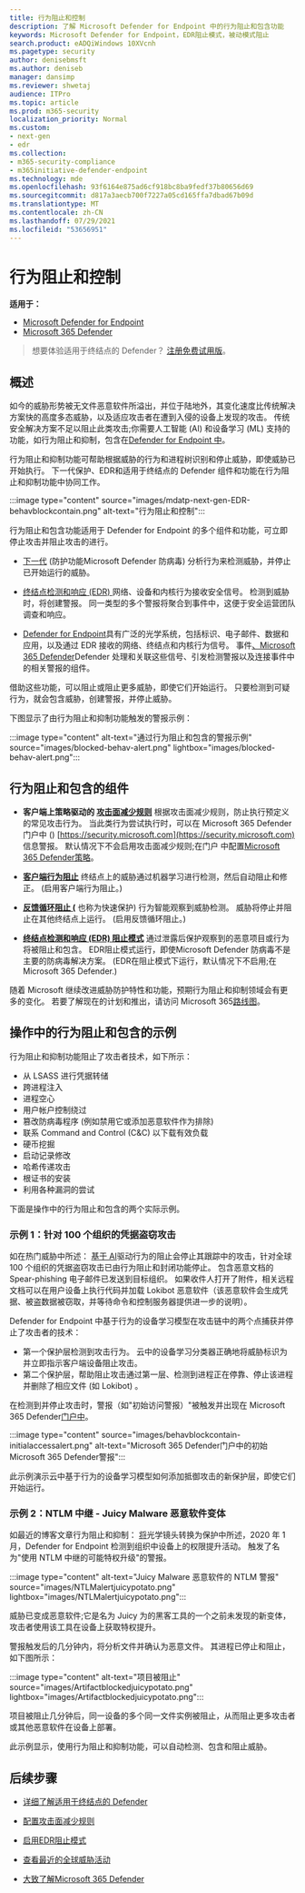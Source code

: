 ```yaml
---
title: 行为阻止和控制
description: 了解 Microsoft Defender for Endpoint 中的行为阻止和包含功能
keywords: Microsoft Defender for Endpoint，EDR阻止模式，被动模式阻止
search.product: eADQiWindows 10XVcnh
ms.pagetype: security
author: denisebmsft
ms.author: deniseb
manager: dansimp
ms.reviewer: shwetaj
audience: ITPro
ms.topic: article
ms.prod: m365-security
localization_priority: Normal
ms.custom:
- next-gen
- edr
ms.collection:
- m365-security-compliance
- m365initiative-defender-endpoint
ms.technology: mde
ms.openlocfilehash: 93f6164e875ad6cf918bc8ba9fedf37b80656d69
ms.sourcegitcommit: d817a3aecb700f7227a05cd165ffa7dbad67b09d
ms.translationtype: MT
ms.contentlocale: zh-CN
ms.lasthandoff: 07/29/2021
ms.locfileid: "53656951"
---
```

# <a name="behavioral-blocking-and-containment"></a>行为阻止和控制

**适用于：**
- [Microsoft Defender for Endpoint](https://go.microsoft.com/fwlink/p/?linkid=2154037)
- [Microsoft 365 Defender](https://go.microsoft.com/fwlink/?linkid=2118804)

> 想要体验适用于终结点的 Defender？ [注册免费试用版](https://signup.microsoft.com/create-account/signup?products=7f379fee-c4f9-4278-b0a1-e4c8c2fcdf7e&ru=https://aka.ms/MDEp2OpenTrial?ocid=docs-wdatp-assignaccess-abovefoldlink)。

## <a name="overview"></a>概述

如今的威胁形势被无文件恶意软件所溢出[](/windows/security/threat-protection/intelligence/fileless-threats)，并位于陆地外，其变化速度比传统解决方案快的高度多态威胁，以及适应攻击者在遭到入侵的设备上发现的攻击。 传统安全解决方案不足以阻止此类攻击;你需要人工智能 (AI) 和设备学习 (ML) 支持的功能，如行为阻止和抑制，包含在[Defender for Endpoint 中](/windows/security)。

行为阻止和抑制功能可帮助根据威胁的行为和进程树识别和停止威胁，即使威胁已开始执行。 下一代保护、EDR和适用于终结点的 Defender 组件和功能在行为阻止和抑制功能中协同工作。

:::image type="content" source="images/mdatp-next-gen-EDR-behavblockcontain.png" alt-text="行为阻止和控制":::

行为阻止和包含功能适用于 Defender for Endpoint 的多个组件和功能，可立即停止攻击并阻止攻击的进行。

- [下一代](microsoft-defender-antivirus-in-windows-10.md) (防护功能Microsoft Defender 防病毒) 分析行为来检测威胁，并停止已开始运行的威胁。

- [终结点检测和响应 (EDR) ](overview-endpoint-detection-response.md)网络、设备和内核行为接收安全信号。 检测到威胁时，将创建警报。 同一类型的多个警报将聚合到事件中，这便于安全运营团队调查和响应。

- [Defender for Endpoint](overview-endpoint-detection-response.md)具有广泛的光学系统，包括标识、电子邮件、数据和应用，以及通过 EDR 接收的网络、终结点和内核行为信号。 事件[、Microsoft 365 Defender](../defender/microsoft-365-defender.md)Defender 处理和关联这些信号、引发检测警报以及连接事件中的相关警报的组件。

借助这些功能，可以阻止或阻止更多威胁，即使它们开始运行。 只要检测到可疑行为，就会包含威胁，创建警报，并停止威胁。

下图显示了由行为阻止和抑制功能触发的警报示例：

:::image type="content" alt-text="通过行为阻止和包含的警报示例" source="images/blocked-behav-alert.png" lightbox="images/blocked-behav-alert.png":::

## <a name="components-of-behavioral-blocking-and-containment"></a>行为阻止和包含的组件

- **客户端上策略驱动的 [攻击面减少规则](attack-surface-reduction.md)** 根据攻击面减少规则，防止执行预定义的常见攻击行为。 当此类行为尝试执行时，可以在 Microsoft 365 Defender门户中 () [https://security.microsoft.com](https://security.microsoft.com) 信息警报。 默认情况下不会启用攻击面减少规则;在门户 中配置[Microsoft 365 Defender策略](microsoft-defender-security-center.md)。

- **[客户端行为阻止](client-behavioral-blocking.md)** 终结点上的威胁通过机器学习进行检测，然后自动阻止和修正。  (启用客户端行为阻止。) 

- **[反馈循环阻止 (](feedback-loop-blocking.md)** 也称为快速保护) 行为智能观察到威胁检测。 威胁将停止并阻止在其他终结点上运行。  (启用反馈循环阻止。) 

- **[终结点检测和响应 (EDR) 阻止模式](edr-in-block-mode.md)** 通过泄露后保护观察到的恶意项目或行为将被阻止和包含。 EDR阻止模式运行，即使Microsoft Defender 防病毒不是主要的防病毒解决方案。  (EDR在阻止模式下运行，默认情况下不启用;在 Microsoft 365 Defender.) 

随着 Microsoft 继续改进威胁防护特性和功能，预期行为阻止和抑制领域会有更多的变化。 若要了解现在的计划和推出，请访问 Microsoft 365[路线图](https://www.microsoft.com/microsoft-365/roadmap)。

## <a name="examples-of-behavioral-blocking-and-containment-in-action"></a>操作中的行为阻止和包含的示例

行为阻止和抑制功能阻止了攻击者技术，如下所示：

- 从 LSASS 进行凭据转储
- 跨进程注入
- 进程空心
- 用户帐户控制绕过
- 篡改防病毒程序 (例如禁用它或添加恶意软件作为排除) 
- 联系 Command and Control (C&C) 以下载有效负载
- 硬币挖掘
- 启动记录修改
- 哈希传递攻击
- 根证书的安装
- 利用各种漏洞的尝试

下面是操作中的行为阻止和包含的两个实际示例。

### <a name="example-1-credential-theft-attack-against-100-organizations"></a>示例 1：针对 100 个组织的凭据盗窃攻击

如在热门威胁中所述： [基于 AI](https://www.microsoft.com/security/blog/2019/10/08/in-hot-pursuit-of-elusive-threats-ai-driven-behavior-based-blocking-stops-attacks-in-their-tracks)驱动行为的阻止会停止其跟踪中的攻击，针对全球 100 个组织的凭据盗窃攻击已由行为阻止和封闭功能停止。 包含恶意文档的 Spear-phishing 电子邮件已发送到目标组织。 如果收件人打开了附件，相关远程文档可以在用户设备上执行代码并加载 Lokibot 恶意软件（该恶意软件会生成凭据、被盗数据被窃取，并等待命令和控制服务器提供进一步的说明）。

Defender for Endpoint 中基于行为的设备学习模型在攻击链中的两个点捕获并停止了攻击者的技术：

- 第一个保护层检测到攻击行为。 云中的设备学习分类器正确地将威胁标识为 并立即指示客户端设备阻止攻击。
- 第二个保护层，帮助阻止攻击通过第一层、检测到进程正在停靠、停止该进程并删除了相应文件 (如 Lokibot) 。

在检测到并停止攻击时，警报（如"初始访问警报）"被触发并出现在 Microsoft 365 Defender[门户中](microsoft-defender-security-center.md)。

:::image type="content" source="images/behavblockcontain-initialaccessalert.png" alt-text="Microsoft 365 Defender门户中的初始Microsoft 365 Defender警报":::

此示例演示云中基于行为的设备学习模型如何添加抵御攻击的新保护层，即使它们开始运行。

### <a name="example-2-ntlm-relay---juicy-potato-malware-variant"></a>示例 2：NTLM 中继 - Juicy Malware 恶意软件变体

如最近的博客文章行为阻止和抑制： [将](https://www.microsoft.com/security/blog/2020/03/09/behavioral-blocking-and-containment-transforming-optics-into-protection)光学镜头转换为保护中所述，2020 年 1 月，Defender for Endpoint 检测到组织中设备上的权限提升活动。 触发了名为"使用 NTLM 中继的可能特权升级"的警报。

:::image type="content" alt-text="Juicy Malware 恶意软件的 NTLM 警报" source="images/NTLMalertjuicypotato.png" lightbox="images/NTLMalertjuicypotato.png":::

威胁已变成恶意软件;它是名为 Juicy 为的黑客工具的一个之前未发现的新变体，攻击者使用该工具在设备上获取特权提升。

警报触发后的几分钟内，将分析文件并确认为恶意文件。 其进程已停止和阻止，如下图所示：

:::image type="content" alt-text="项目被阻止" source="images/Artifactblockedjuicypotato.png" lightbox="images/Artifactblockedjuicypotato.png":::

项目被阻止几分钟后，同一设备的多个同一文件实例被阻止，从而阻止更多攻击者或其他恶意软件在设备上部署。

此示例显示，使用行为阻止和抑制功能，可以自动检测、包含和阻止威胁。

## <a name="next-steps"></a>后续步骤

- [详细了解适用于终结点的 Defender](overview-endpoint-detection-response.md)

- [配置攻击面减少规则](attack-surface-reduction.md)

- [启用EDR阻止模式](edr-in-block-mode.md)

- [查看最近的全球威胁活动](https://www.microsoft.com/wdsi/threats)

- [大致了解Microsoft 365 Defender](../defender/microsoft-365-defender.md)
